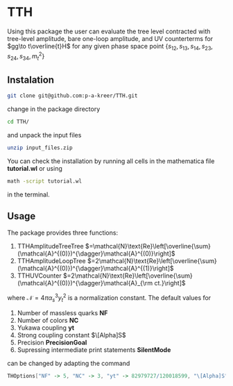 # TTH

Using this package the user can evaluate the tree level contracted with tree-level amplitude, bare one-loop amplitude, and UV counterterms for $gg\to t\overline{t}H$ for any given phase space point $\{s_{12}, s_{13}, s_{14}, s_{23}, s_{24}, s_{34}, m_t^2\}$

## Instalation

```bash
git clone git@github.com:p-a-kreer/TTH.git
```

change in the package directory

```bash
cd TTH/
```

and unpack the input files

```bash
unzip input_files.zip
```

You can check the installation by running all cells in the mathematica file **tutorial.wl** or using

```bash 
math -script tutorial.wl
```

in the terminal.

## Usage

The package provides three functions: 

1. TTHAmplitudeTreeTree $=\mathcal{N}\text{Re}\left[\overline{\sum}(\mathcal{A}^{(0)})^{\dagger}\mathcal{A}^{(0)}\right]$
2. TTHAmplitudeLoopTree $=2\mathcal{N}\text{Re}\left[\overline{\sum}(\mathcal{A}^{(0)})^{\dagger}\mathcal{A}^{(1)}\right]$
3. TTHUVCounter $=2\mathcal{N}\text{Re}\left[\overline{\sum}(\mathcal{A}^{(0)})^{\dagger}\mathcal{A}_{\rm ct.}\right]$

where $\mathcal{N}=4\pi \alpha_s^3 y_t^2$ is a normalization constant. The default values for 

1. Number of massless quarks **NF**
2. Number of colors  **NC**
3. Yukawa coupling **yt**
4. Strong coupling constant $\[Alpha]S$
5. Precision **PrecisionGoal**
6. Supressing intermediate print statements **SilentMode**

can be changed by adapting the command 

```mathematica
THOptions["NF" -> 5, "NC" -> 3, "yt" -> 82979727/120018599, "\[Alpha]S" -> 59/500, "PrecisionGoal" -> 6, "SilentMode" -> False]
```





